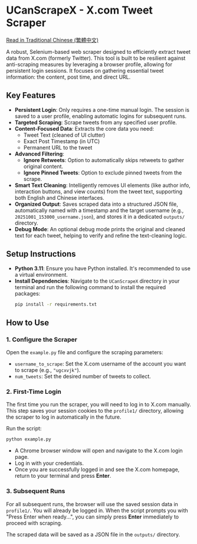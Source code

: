 # UCanScrapeX - X.com Tweet Scraper

[Read in Traditional Chinese (繁體中文)](zh_TW_README.md)

A robust, Selenium-based web scraper designed to efficiently extract tweet data from X.com (formerly Twitter). This tool is built to be resilient against anti-scraping measures by leveraging a browser profile, allowing for persistent login sessions. It focuses on gathering essential tweet information: the content, post time, and direct URL.

## Key Features

- **Persistent Login**: Only requires a one-time manual login. The session is saved to a user profile, enabling automatic logins for subsequent runs.
- **Targeted Scraping**: Scrape tweets from any specified user profile.
- **Content-Focused Data**: Extracts the core data you need:
  - Tweet Text (cleaned of UI clutter)
  - Exact Post Timestamp (in UTC)
  - Permanent URL to the tweet
- **Advanced Filtering**:
  - **Ignore Retweets**: Option to automatically skips retweets to gather original content.
  - **Ignore Pinned Tweets**: Option to exclude pinned tweets from the scrape.
- **Smart Text Cleaning**: Intelligently removes UI elements (like author info, interaction buttons, and view counts) from the tweet text, supporting both English and Chinese interfaces.
- **Organized Output**: Saves scraped data into a structured JSON file, automatically named with a timestamp and the target username (e.g., `20251001_153000_username.json`), and stores it in a dedicated `outputs/` directory.
- **Debug Mode**: An optional debug mode prints the original and cleaned text for each tweet, helping to verify and refine the text-cleaning logic.

## Setup Instructions

- **Python 3.11**: Ensure you have Python installed. It's recommended to use a virtual environment.
- **Install Dependencies**: Navigate to the `UCanScrapeX` directory in your terminal and run the following command to install the required packages:
  ```bash
  pip install -r requirements.txt
  ```

## How to Use

### 1. Configure the Scraper

Open the `example.py` file and configure the scraping parameters:

- `username_to_scrape`: Set the X.com username of the account you want to scrape (e.g., `"ugcxvjk"`).
- `num_tweets`: Set the desired number of tweets to collect.

### 2. First-Time Login

The first time you run the scraper, you will need to log in to X.com manually. This step saves your session cookies to the `profile1/` directory, allowing the scraper to log in automatically in the future.

Run the script:
```bash
python example.py
```

- A Chrome browser window will open and navigate to the X.com login page.
- Log in with your credentials.
- Once you are successfully logged in and see the X.com homepage, return to your terminal and press **Enter**.

### 3. Subsequent Runs

For all subsequent runs, the browser will use the saved session data in `profile1/`. You will already be logged in. When the script prompts you with "Press Enter when ready...", you can simply press **Enter** immediately to proceed with scraping.

The scraped data will be saved as a JSON file in the `outputs/` directory.

